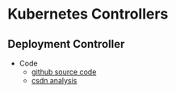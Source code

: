 # Kubernetes Controllers

## Deployment Controller
* Code
  * [github source code](https://github.com/kubernetes/kubernetes/blob/master/pkg/controller/deployment/deployment_controller.go)
  * [csdn analysis](https://blog.csdn.net/yan234280533/article/details/78565797)
